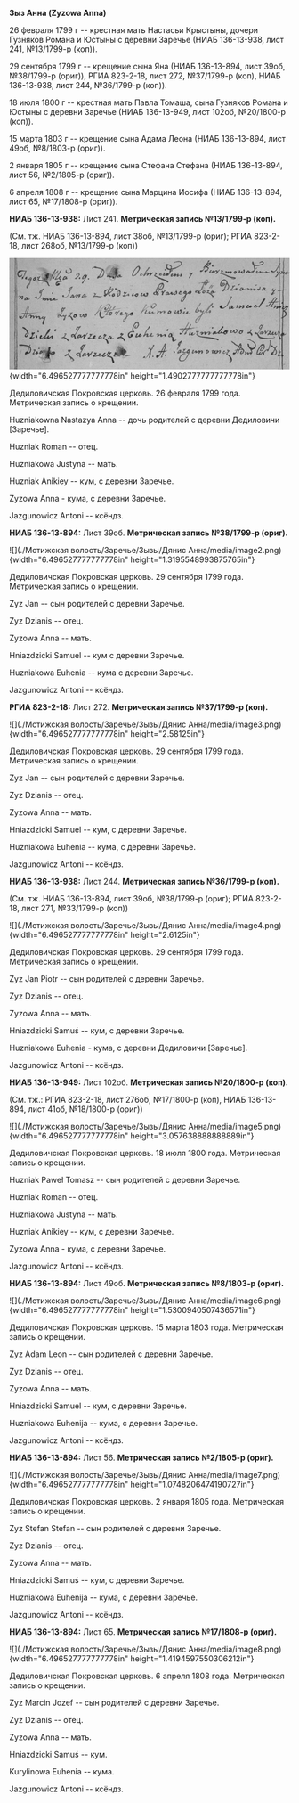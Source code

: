 **Зыз Анна (Zyzowa Anna)**

26 февраля 1799 г -- крестная мать Настасьи Крыстыны, дочери Гузняков
Романа и Юстыны с деревни Заречье (НИАБ 136-13-938, лист 241, №13/1799-р
(коп)).

29 сентября 1799 г -- крещение сына Яна (НИАБ 136-13-894, лист 39об,
№38/1799-р (ориг)), РГИА 823-2-18, лист 272, №37/1799-р (коп), НИАБ
136-13-938, лист 244, №36/1799-р (коп)).

18 июля 1800 г -- крестная мать Павла Томаша, сына Гузняков Романа и
Юстыны с деревни Заречье (НИАБ 136-13-949, лист 102об, №20/1800-р
(коп)).

15 марта 1803 г -- крещение сына Адама Леона (НИАБ 136-13-894, лист
49об, №8/1803-р (ориг)).

2 января 1805 г -- крещение сына Стефана Стефана (НИАБ 136-13-894, лист
56, №2/1805-р (ориг)).

6 апреля 1808 г -- крещение сына Марцина Иосифа (НИАБ 136-13-894, лист
65, №17/1808-р (ориг)).

**НИАБ 136-13-938:** Лист 241. **Метрическая запись №13/1799-р (коп).**

(См. тж. НИАБ 136-13-894, лист 38об, №13/1799-р (ориг); РГИА 823-2-18,
лист 268об, №13/1799-р (коп))

![](./media/51c0e91fb34e762f35dbf249a517b1792a52cff5.png){width="6.496527777777778in"
height="1.4902777777777778in"}

Дедиловичская Покровская церковь. 26 февраля 1799 года. Метрическая
запись о крещении.

Huzniakowna Nastazya Anna -- дочь родителей с деревни Дедиловичи
\[Заречье\].

Huzniak Roman -- отец.

Huzniakowa Justyna -- мать.

Huzniak Anikiey -- кум, с деревни Заречье.

Zyzowa Anna - кума, с деревни Заречье.

Jazgunowicz Antoni -- ксёндз.

**НИАБ 136-13-894:** Лист 39об. **Метрическая запись №38/1799-р
(ориг).**

![](./Мстижская волость/Заречье/Зызы/Дянис Анна/media/image2.png){width="6.496527777777778in"
height="1.3195548993875765in"}

Дедиловичская Покровская церковь. 29 сентября 1799 года. Метрическая
запись о крещении.

Zyz Jan -- сын родителей с деревни Заречье.

Zyz Dzianis -- отец.

Zyzowa Anna -- мать.

Hniazdzicki Samuel -- кум с деревни Заречье.

Huzniakowa Euhenia -- кума с деревни Заречье.

Jazgunowicz Antoni -- ксёндз.

**РГИА 823-2-18:** Лист 272. **Метрическая запись №37/1799-р (коп).**

![](./Мстижская волость/Заречье/Зызы/Дянис Анна/media/image3.png){width="6.496527777777778in"
height="2.58125in"}

Дедиловичская Покровская церковь. 29 сентября 1799 года. Метрическая
запись о крещении.

Zyz Jan -- сын родителей с деревни Заречье.

Zyz Dzianis -- отец.

Zyzowa Anna -- мать.

Hniazdzicki Samuel -- кум, с деревни Заречье.

Huzniakowa Euhenia -- кума, с деревни Заречье.

Jazgunowicz Antoni -- ксёндз.

**НИАБ 136-13-938:** Лист 244. **Метрическая запись №36/1799-р (коп).**

(См. тж. НИАБ 136-13-894, лист 39об, №38/1799-р (ориг); РГИА 823-2-18,
лист 271, №33/1799-р (коп))

![](./Мстижская волость/Заречье/Зызы/Дянис Анна/media/image4.png){width="6.496527777777778in"
height="2.6125in"}

Дедиловичская Покровская церковь. 29 сентября 1799 года. Метрическая
запись о крещении.

Zyz Jan Piotr -- сын родителей с деревни Заречье.

Zyz Dzianis -- отец.

Zyzowa Anna -- мать.

Hniazdzicki Samuś -- кум, с деревни Заречье.

Huzniakowa Euhenia - кума, с деревни Дедиловичи \[Заречье\].

Jazgunowicz Antoni -- ксёндз.

**НИАБ 136-13-949:** Лист 102об. **Метрическая запись №20/1800-р
(коп).**

(См. тж.: РГИА 823-2-18, лист 276об, №17/1800-р (коп), НИАБ 136-13-894,
лист 41об, №18/1800-р (ориг))

![](./Мстижская волость/Заречье/Зызы/Дянис Анна/media/image5.png){width="6.496527777777778in"
height="3.057638888888889in"}

Дедиловичская Покровская церковь. 18 июля 1800 года. Метрическая запись
о крещении.

Huzniak Paweł Tomasz -- сын родителей с деревни Заречье.

Huzniak Roman -- отец.

Huzniakowa Justyna -- мать.

Huzniak Anikiey -- кум, с деревни Заречье.

Zyzowa Anna - кума, с деревни Заречье.

Jazgunowicz Antoni -- ксёндз.

**НИАБ 136-13-894:** Лист 49об. **Метрическая запись №8/1803-р (ориг).**

![](./Мстижская волость/Заречье/Зызы/Дянис Анна/media/image6.png){width="6.496527777777778in"
height="1.5300940507436571in"}

Дедиловичская Покровская церковь. 15 марта 1803 года. Метрическая запись
о крещении.

Zyz Adam Leon -- сын родителей с деревни Заречье.

Zyz Dzianis -- отец.

Zyzowa Anna -- мать.

Hniazdzicki Samuel -- кум, с деревни Заречье.

Huzniakowa Euhenija -- кума, с деревни Заречье.

Jazgunowicz Antoni -- ксёндз.

**НИАБ 136-13-894:** Лист 56. **Метрическая запись №2/1805-р (ориг).**

![](./Мстижская волость/Заречье/Зызы/Дянис Анна/media/image7.png){width="6.496527777777778in"
height="1.0748206474190727in"}

Дедиловичская Покровская церковь. 2 января 1805 года. Метрическая запись
о крещении.

Zyz Stefan Stefan -- сын родителей с деревни Заречье.

Zyz Dzianis -- отец.

Zyzowa Anna -- мать.

Hniazdzicki Samuś -- кум, с деревни Заречье.

Huzniakowa Euhenija -- кума, с деревни Заречье.

Jazgunowicz Antoni -- ксёндз.

**НИАБ 136-13-894:** Лист 65. **Метрическая запись №17/1808-р (ориг).**

![](./Мстижская волость/Заречье/Зызы/Дянис Анна/media/image8.png){width="6.496527777777778in"
height="1.4194597550306212in"}

Дедиловичская Покровская церковь. 6 апреля 1808 года. Метрическая запись
о крещении.

Zyz Marcin Jozef -- сын родителей с деревни Заречье.

Zyz Dzianis -- отец.

Zyzowa Anna -- мать.

Hniazdzicki Samuś -- кум.

Kurylinowa Euhenia -- кума.

Jazgunowicz Antoni -- ксёндз.
